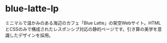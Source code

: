 # blue-latte-lp
ミニマルで温かみのある海辺のカフェ「Blue Latte」の架空Webサイト。HTMLとCSSのみで構成されたレスポンシブ対応の静的ページです。引き算の美学を意識したデザインを採用。

